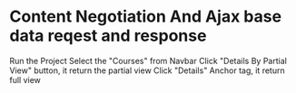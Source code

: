 # Content Negotiation And Ajax base data reqest and response
Run the Project
Select the "Courses" from Navbar
Click "Details By Partial View" button, it return the partial view
Click "Details" Anchor tag, it return full view
